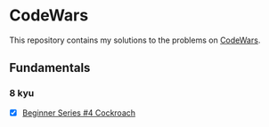 # CodeWars

This repository contains my solutions to the problems on [CodeWars](http://codewars.com).

## Fundamentals

### 8 kyu

- [x] [Beginner Series #4 Cockroach](https://www.codewars.com/kata/55fab1ffda3e2e44f00000c6/train/python)
